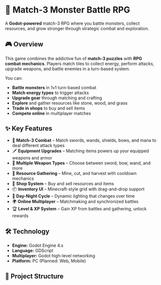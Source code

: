 # 🐉 Match-3 Monster Battle RPG

A **Godot-powered** match-3 RPG where you battle monsters, collect resources, and grow stronger through strategic combat and exploration.

## 🎮 Overview
This game combines the addictive fun of **match-3 puzzles** with **RPG combat mechanics**. Players match tiles to collect energy, perform attacks, upgrade weapons, and battle enemies in a turn-based system.

You can:
- **Battle monsters** in 1v1 turn-based combat
- **Match energy types** to trigger attacks
- **Upgrade gear** through matching and crafting
- **Explore** and gather resources like stone, wood, and grass
- **Trade in shops** to buy and sell items
- **Compete online** in multiplayer matches

## ✨ Key Features
- 🧩 **Match-3 Combat** – Match swords, wands, shields, bows, and mana to deal different attack types
- 🗡️ **Equipment Upgrades** – Matching items powers up your equipped weapons and armor
- 🏹 **Multiple Weapon Types** – Choose between sword, bow, wand, and more
- 🌲 **Resource Gathering** – Mine, cut, and harvest with cooldown mechanics
- 🛒 **Shop System** – Buy and sell resources and items
- 📦 **Inventory UI** – Minecraft-style grid with drag-and-drop support
- 🌙 **Day-Night Cycle** – Dynamic lighting that changes over time
- 🌍 **Online Multiplayer** – Matchmaking and synchronized battles
- 🏆 **Level & XP System** – Gain XP from battles and gathering, unlock rewards

## 🛠️ Technology
- **Engine:** Godot Engine 4.x
- **Language:** GDScript
- **Multiplayer:** Godot high-level networking
- **Platform:** PC (Planned: Web, Mobile)

## 📂 Project Structure
